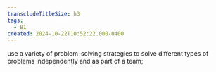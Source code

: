 ```yaml
---
transcludeTitleSize: h3
tags:
  - B1
created: 2024-10-22T10:52:22.000-0400
---
```

use a variety of problem-solving strategies to solve different types of problems independently and as part of a team;